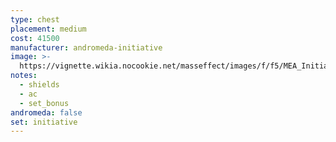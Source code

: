 ```yaml
---
type: chest
placement: medium
cost: 41500
manufacturer: andromeda-initiative
image: >-
  https://vignette.wikia.nocookie.net/masseffect/images/f/f5/MEA_Initiative_Recon_Chest.png/revision/latest/scale-to-width-down/350?cb=20180505200945
notes:
  - shields
  - ac
  - set_bonus
andromeda: false
set: initiative
---
```

